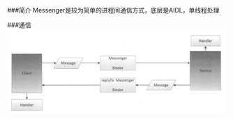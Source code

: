 ###简介
Messenger是较为简单的进程间通信方式，底层是AIDL，单线程处理

###通信
![messenger_construct](/Assets/messenger_construct.jpg)
